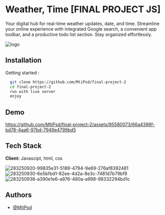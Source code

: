 # Weather, Time [FINAL PROJECT JS]

Your digital hub for real-time weather updates, date, and time. Streamline your online experience with integrated Google search, a convenient app toolbar, and a productive todo list section. Stay organized effortlessly.

![logo](https://github.com/MtiPsd/final-project-2/assets/95580073/9d3eb9c6-e4fd-424e-851a-02488ba30595)




## Installation

Getting started :

```bash
  git clone https://github.com/MtiPsd/final-project-2
  cd final-project-2
  run with live server
  enjoy
```



## Demo

https://github.com/MtiPsd/final-project-2/assets/95580073/66a4396f-bd78-4aa6-97bd-7949e4799bd5







## Tech Stack

**Client:** Javascipt, html, css

![283250920-99835e31-5189-4794-9e69-276af8392481](https://github.com/MtiPsd/final-project-2/assets/95580073/711b0691-6b19-4aec-b230-e9a52054c84b)![283250930-6e5bfbd1-82ee-4d2a-8e3c-7481d7b79bf9](https://github.com/MtiPsd/final-project-2/assets/95580073/50298f68-f59c-4f38-b2f5-560a38b180ab)![283250938-a390e1e6-a976-480a-a998-98332294bd1c](https://github.com/MtiPsd/final-project-2/assets/95580073/36b371af-8df7-4eaf-b362-62fdbf8c6eb6)



## Authors

- [@MtiPsd](https://www.github.com/MtiPsd)
